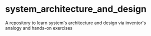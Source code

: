 # system_architecture_and_design
A repository to learn system's architecture and design via inventor's analogy and hands-on exercises

